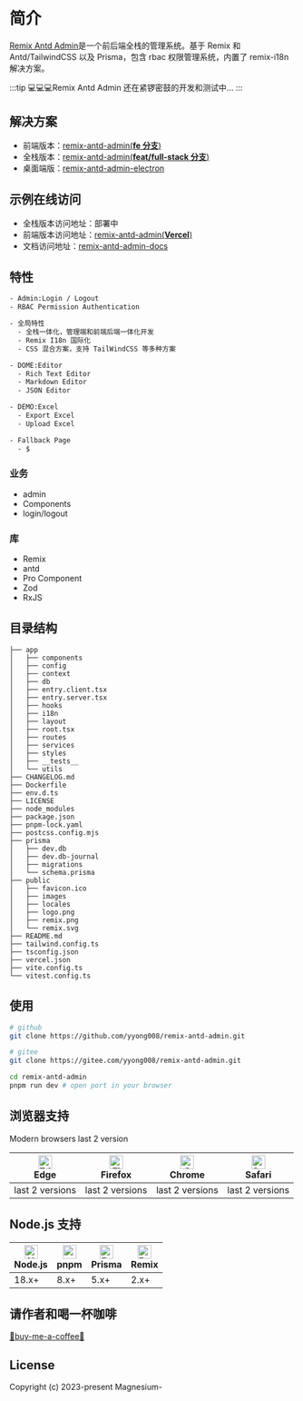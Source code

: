 
# 简介

[Remix Antd Admin](https://github.com/yyong008/remix-antd-admin)是一个前后端全栈的管理系统。基于 Remix 和 Antd/TailwindCSS 以及 Prisma，包含 rbac 权限管理系统，内置了 remix-i18n 解决方案。

:::tip
💻💻💻Remix Antd Admin 还在紧锣密鼓的开发和测试中...
:::

## 解决方案

- 前端版本：[remix-antd-admin(**fe 分支**)](https://github.com/yyong008/remix-antd-admin)
- 全栈版本：[remix-antd-admin(**feat/full-stack 分支**)](https://github.com/yyong008/remix-antd-admin/tree/feat/fullstack)
- 桌面端版：[remix-antd-admin-electron](https://github.com/yyong008/remix-antd-admin-electron)

## 示例在线访问

- 全栈版本访问地址：部署中
- 前端版本访问地址：[remix-antd-admin(**Vercel**)](https://remix-antd-admin.vercel.app)
- 文档访问地址：[remix-antd-admin-docs](https://remix-antd-admin-docs.vercel.app/)

## 特性

```sh
- Admin:Login / Logout
- RBAC Permission Authentication

- 全局特性
  - 全栈一体化，管理端和前端后端一体化开发
  - Remix I18n 国际化
  - CSS 混合方案，支持 TailWindCSS 等多种方案

- DOME:Editor
  - Rich Text Editor
  - Markdown Editor
  - JSON Editor

- DEMO:Excel
  - Export Excel
  - Upload Excel

- Fallback Page
  - $
```

### 业务

- admin
- Components
- login/logout

### 库

- Remix
- antd
- Pro Component
- Zod
- RxJS

## 目录结构

```tree
├── app
│   ├── components
│   ├── config
│   ├── context
│   ├── db
│   ├── entry.client.tsx
│   ├── entry.server.tsx
│   ├── hooks
│   ├── i18n
│   ├── layout
│   ├── root.tsx
│   ├── routes
│   ├── services
│   ├── styles
│   ├── __tests__
│   └── utils
├── CHANGELOG.md
├── Dockerfile
├── env.d.ts
├── LICENSE
├── node_modules
├── package.json
├── pnpm-lock.yaml
├── postcss.config.mjs
├── prisma
│   ├── dev.db
│   ├── dev.db-journal
│   ├── migrations
│   └── schema.prisma
├── public
│   ├── favicon.ico
│   ├── images
│   ├── locales
│   ├── logo.png
│   ├── remix.png
│   └── remix.svg
├── README.md
├── tailwind.config.ts
├── tsconfig.json
├── vercel.json
├── vite.config.ts
└── vitest.config.ts
```

## 使用

```sh
# github
git clone https://github.com/yyong008/remix-antd-admin.git

# gitee
git clone https://gitee.com/yyong008/remix-antd-admin.git
```

```sh
cd remix-antd-admin
pnpm run dev # open port in your browser
```

## 浏览器支持

Modern browsers last 2 version

| [<img src="https://raw.githubusercontent.com/alrra/browser-logos/master/src/edge/edge_48x48.png" alt="Edge" width="24px" height="24px" />](https://godban.github.io/browsers-support-badges/)</br> Edge  | [<img src="https://raw.githubusercontent.com/alrra/browser-logos/master/src/firefox/firefox_48x48.png" alt="Firefox" width="24px" height="24px" />](https://godban.github.io/browsers-support-badges/)</br>Firefox | [<img src="https://raw.githubusercontent.com/alrra/browser-logos/master/src/chrome/chrome_48x48.png" alt="Chrome" width="24px" height="24px" />](https://godban.github.io/browsers-support-badges/)</br>Chrome | [<img src="https://raw.githubusercontent.com/alrra/browser-logos/master/src/safari/safari_48x48.png" alt="Safari" width="24px" height="24px" />](https://godban.github.io/browsers-support-badges/)</br>Safari |
| --------- | --------- | --------- | --------- |
| last 2 versions | last 2 versions | last 2 versions | last 2 versions |

## Node.js 支持

| [<img src="https://avatars.githubusercontent.com/u/9950313?s=48&v=4" alt="Node.js" width="24px" height="24px" />](https://avatars.githubusercontent.com/u/9950313?s=48&v=4)</br> Node.js  | [<img src="https://avatars.githubusercontent.com/u/21320719?s=48&v=4" alt="pnpm" width="24px" height="24px" />](https://avatars.githubusercontent.com/u/21320719?s=48&v=4)</br>pnpm | [<img src="https://avatars.githubusercontent.com/u/17219288?s=48&v=4" alt="Prisma" width="24px" height="24px" />](https://avatars.githubusercontent.com/u/17219288?s=48&v=4)</br>Prisma | [<img src="https://avatars.githubusercontent.com/u/64235328?s=48&v=4" alt="Remix" width="24px" height="24px" />](https://avatars.githubusercontent.com/u/64235328?s=48&v=4)</br>Remix |
| --------- | --------- | --------- | --------- |
| 18.x+ | 8.x+| 5.x+ | 2.x+|


## 请作者和喝一杯咖啡

[💌buy-me-a-coffee💌](https://github.com/yyong008/buy-me-a-coffee)

## License

Copyright (c) 2023-present Magnesium-
